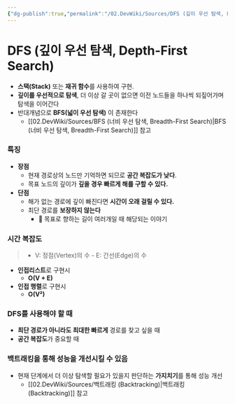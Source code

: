 ```yaml
---
{"dg-publish":true,"permalink":"/02.DevWiki/Sources/DFS (깊이 우선 탐색, Depth-First Search)/"}
---
```


# DFS (깊이 우선 탐색, Depth-First Search)

- **스택(Stack)** 또는 **재귀 함수**를 사용하여 구현.
- **깊이를 우선적으로 탐색**, 더 이상 갈 곳이 없으면 이전 노드들을 하나씩 되짚어가며 탐색을 이어간다
- 반대개념으로 **BFS(넓이 우선 탐색)** 이 존재한다
    - [[02.DevWiki/Sources/BFS (너비 우선 탐색, Breadth-First Search)\|BFS (너비 우선 탐색, Breadth-First Search)]] 참고
### 특징
- **장점**
    - 현재 경로상의 노드만 기억하면 되므로 **공간 복잡도가 낮다**.
    - 목표 노드의 깊이가 **깊을 경우 빠르게 해를 구할 수 있다.**
- **단점**
    - 해가 없는 경로에 깊이 빠진다면 **시간이 오래 걸릴 수 있다.**
    - 최단 경로를 **보장하지 않는다** 
	    - 🤔 목표로 향하는 길이 여러개일 때 해당되는 이야기

### 시간 복잡도
>  - V: 정점(Vertex)의 수
    - E: 간선(Edge)의 수
* **인접리스트**로 구현시
	- **O(V + E)**
* **인접 행렬**로 구현시
	* **O(V²)**

### DFS를 사용해야 할 때
* **최단 경로가 아니라도 최대한 빠르게** 경로를 찾고 싶을 때
* **공간 복잡도**가 중요할 때

### 백트래킹을 통해 성능을 개선시킬 수 있음
* 현재 단계에서 더 이상 탐색할 필요가 있을지 판단하는 **가지치기**를 통해 성능 개선
    * [[02.DevWiki/Sources/백트래킹 (Backtracking)\|백트래킹 (Backtracking)]] 참고